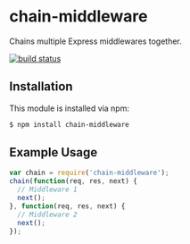 # chain-middleware

Chains multiple Express middlewares together.

[![build status](https://secure.travis-ci.org/simplyianm/chain-middleware.png)](http://travis-ci.org/simplyianm/chain-middleware)

## Installation

This module is installed via npm:

``` bash
$ npm install chain-middleware
```

## Example Usage

``` js
var chain = require('chain-middleware');
chain(function(req, res, next) {
  // Middleware 1
  next();
}, function(req, res, next) {
  // Middleware 2
  next();
});
```
